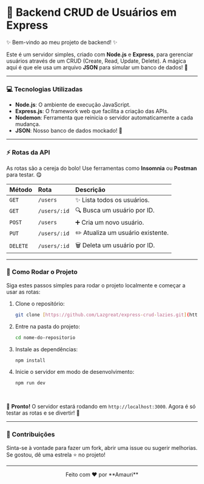 # 🚀 Backend CRUD de Usuários em Express

✨ Bem-vindo ao meu projeto de backend! ✨

Este é um servidor simples, criado com **Node.js** e **Express**, para gerenciar usuários através de um CRUD (Create, Read, Update, Delete). A mágica aqui é que ele usa um arquivo **JSON** para simular um banco de dados! 💫

---

### 💻 Tecnologias Utilizadas

* **Node.js**: O ambiente de execução JavaScript.
* **Express.js**: O framework web que facilita a criação das APIs.
* **Nodemon**: Ferramenta que reinicia o servidor automaticamente a cada mudança.
* **JSON**: Nosso banco de dados mockado! 📄

---

### ⚡ Rotas da API

As rotas são a cereja do bolo! Use ferramentas como **Insomnia** ou **Postman** para testar. 😋

| Método | Rota               | Descrição                        |
| :----- | :----------------- | :------------------------------- |
| `GET`  | `/users`           | ✨ Lista todos os usuários.      |
| `GET`  | `/users/:id`       | 🔍 Busca um usuário por ID.      |
| `POST` | `/users`           | ➕ Cria um novo usuário.         |
| `PUT`  | `/users/:id`       | ✏️  Atualiza um usuário existente. |
| `DELETE`| `/users/:id`      | 🗑️  Deleta um usuário por ID.    |

---

### 🌟 Como Rodar o Projeto

Siga estes passos simples para rodar o projeto localmente e começar a usar as rotas:

1.  Clone o repositório:
    ```bash
    git clone [https://github.com/Lazgreat/express-crud-lazies.git](https://github.com/Lazgreat/express-crud-lazies.git)
    ```

2.  Entre na pasta do projeto:
    ```bash
    cd nome-do-repositorio
    ```

3.  Instale as dependências:
    ```bash
    npm install
    ```

4.  Inicie o servidor em modo de desenvolvimento:
    ```bash
    npm run dev
    ```

<br>

🎉 **Pronto!** O servidor estará rodando em `http://localhost:3000`. Agora é só testar as rotas e se divertir! 🎉

---

### 🤝 Contribuições

Sinta-se à vontade para fazer um fork, abrir uma issue ou sugerir melhorias. Se gostou, dê uma estrela ⭐ no projeto!

---

<div align="center">
  Feito com ❤️ por **Amauri**
</div>